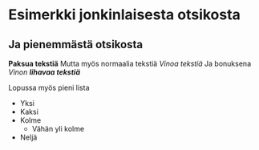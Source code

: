 # Esimerkki jonkinlaisesta otsikosta
## Ja pienemmästä otsikosta
**Paksua tekstiä**
Mutta myös normaalia tekstiä
*Vinoa tekstiä*
Ja bonuksena
_Vinon **lihavaa tekstiä**_



Lopussa myös pieni lista
* Yksi
* Kaksi
* Kolme
	* Vähän yli kolme
* Neljä
